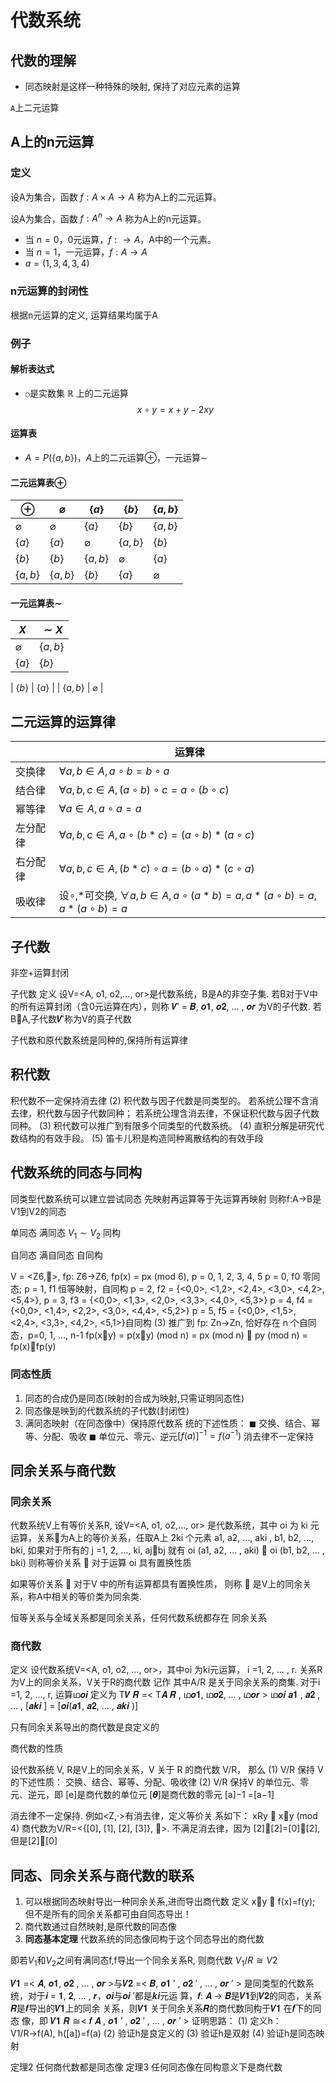 <!--
 * @Author: chinesehamburger 2576226012@qq.com
 * @Date: 2025-03-21 09:59:29
 * @LastEditors: iming 2576226012@qq.com
 * @LastEditTime: 2025-04-20 21:07:46
 * @FilePath: \CHMath-wiki\docs\discrete_mathematics\algebraic_structure\algebraic_system.md
 * @Description: 这是默认设置,请设置`customMade`, 打开koroFileHeader查看配置 进行设置: https://github.com/OBKoro1/koro1FileHeader/wiki/%E9%85%8D%E7%BD%AE
-->
# 代数系统

## 代数的理解

- 同态映射是这样一种特殊的映射, 保持了对应元素的运算

`A`上二元运算

## A上的n元运算

### 定义

设A为集合，函数 $f: A \times A \rightarrow A$ 称为A上的二元运算。

设A为集合，函数 $f: A^n \rightarrow A$ 称为A上的n元运算。

- 当 $n = 0$，0元运算，$f: \rightarrow A$，A中的一个元素。
- 当 $n = 1$，一元运算，$f: A \rightarrow A$
- $a = (1, 3, 4, 3, 4)$

### n元运算的封闭性

根据n元运算的定义, 运算结果均属于A

### 例子

#### 解析表达式
- `○`是实数集 $\mathbb{R}$ 上的二元运算
  $$
  x \circ y = x + y - 2xy
  $$

#### 运算表
- $A = P(\{a, b\})$，$A$上的二元运算$\oplus$，一元运算$\sim$

#### 二元运算表$\oplus$

| $\oplus$    | $\varnothing$ | $\{a\}$     | $\{b\}$     | $\{a,b\}$   |
| ----------- | ----------- | ----------- | ----------- | ----------- |
| $\varnothing$ | $\varnothing$ | $\{a\}$     | $\{b\}$     | $\{a,b\}$   |
| $\{a\}$     | $\{a\}$     | $\varnothing$ | $\{a,b\}$   | $\{b\}$     |
| $\{b\}$     | $\{b\}$     | $\{a,b\}$   | $\varnothing$ | $\{a\}$     |
| $\{a,b\}$   | $\{a,b\}$   | $\{b\}$     | $\{a\}$     | $\varnothing$ |

#### 一元运算表$\sim$
| $X$         | $\sim X$    |
| ----------- | ----------- |
| $\varnothing$ | $\{a,b\}$   |
| $\{a\}$     | $\{b\}$     |


| $\{b\}$     | $\{a\}$     |
| $\{a,b\}$   | $\varnothing$ |

## 二元运算的运算律

| | 运算律 |
| - | - |
| 交换律 | $\forall a,b \in A, a \circ b = b \circ a$ |
| 结合律 | $\forall a,b,c \in A, (a \circ b) \circ c = a \circ (b \circ c)$ |
| 幂等律 | $\forall a \in A, a \circ a = a$ |
| 左分配律 | $\forall a,b,c \in A, a \circ (b * c) = (a \circ b) * (a \circ c)$ |
| 右分配律 | $\forall a,b,c \in A, (b * c) \circ a = (b \circ a) * (c \circ a)$ |
| 吸收律 | 设$\circ$,$*$可交换, $\forall a,b \in A, a \circ (a * b) = a, a * (a \circ b) = a, a * (a \circ b) = a$ |

## 子代数

非空+运算封闭

子代数 定义 设V=<A, o1, o2,…, or>是代数系统，B是A的非空子集. 若B对于V中的所有运算封闭（含0元运算在内），则称 𝑽′ = 𝑩, 𝒐𝟏, 𝒐𝟐, … , 𝒐𝒓 为V的子代数. 若BA,子代数𝑽′称为V的真子代数

子代数和原代数系统是同种的,保持所有运算律

## 积代数

积代数不一定保持消去律
(2) 积代数与因子代数是同类型的。 若系统公理不含消去律，积代数与因子代数同种； 若系统公理含消去律，不保证积代数与因子代数同种。 
(3) 积代数可以推广到有限多个同类型的代数系统。 
(4) 直积分解是研究代数结构的有效手段。 
(5) 笛卡儿积是构造同种离散结构的有效手段

## 代数系统的同态与同构

同类型代数系统可以建立尝试同态
先映射再运算等于先运算再映射
则称f:A->B是V1到V2的同态

单同态
满同态 $V_1 \sim V_2$
同构 

自同态
满自同态
自同构

V = <Z6,>, fp: Z6→Z6, fp(x) = px (mod 6), p = 0, 1, 2, 3, 4, 5 p = 0, f0 零同态; p = 1, f1 恒等映射，自同构 p = 2, f2 = {<0,0>, <1,2>, <2,4>, <3,0>, <4,2>, <5,4>}, p = 3, f3 = {<0,0>, <1,3>, <2,0>, <3,3>, <4,0>, <5,3>} p = 4, f4 = {<0,0>, <1,4>, <2,2>, <3,0>, <4,4>, <5,2>} p = 5, f5 = {<0,0>, <1,5>, <2,4>, <3,3>, <4,2>, <5,1>}自同构 (3) 推广到 fp: Zn→Zn, 恰好存在 n 个自同态，p=0, 1, …, n-1 fp(xy) = p(xy) (mod n) = px (mod n)  py (mod n) = fp(x)fp(y)

### 同态性质

1. 同态的合成仍是同态(映射的合成为映射,只需证明同态性)
2. 同态像是映到的代数系统的子代数(封闭性)
3. 满同态映射（在同态像中）保持原代数系 统的下述性质： ◼ 交换、结合、幂等、分配、吸收 ◼ 单位元、零元、逆元$[f(a)]^{-1} = f(a^{-1})$ 消去律不一定保持

## 同余关系与商代数

### 同余关系

代数系统V上有等价关系R, 
设V=<A, o1, o2,…, or> 是代数系统，其中 oi 为 ki 元 运算，关系为A上的等价关系，任取A上 2ki 个元素 a1, a2, …, aki , b1, b2, …, bki, 如果对于所有的 j =1, 2, …, ki, ajbj 就有 oi (a1, a2, … , aki)  oi (b1, b2, … , bki) 则称等价关系  对于运算 oi 具有置换性质

如果等价关系  对于V 中的所有运算都具有置换性质， 则称  是V上的同余关系，称A中相关的等价类为同余类.

恒等关系与全域关系都是同余关系，任何代数系统都存在 同余关系

### 商代数

定义 设代数系统V=<A, o1, o2, …, or>，其中oi 为ki元运算， i =1, 2, … , r. 关系R为V上的同余关系，V关于R的商代数 记作 其中A/R 是关于同余关系的商集. 对于i =1, 2, …, r, 运算ഥ𝒐𝒊 定义为 Τ𝑽 𝑹 =< Τ𝑨 𝑹 , ഥ𝒐𝟏, ഥ𝒐𝟐, … , ഥ𝒐𝒓 > ഥ𝒐𝒊 𝒂𝟏 , 𝒂𝟐 , … , [𝒂𝒌𝒊 ] = [𝒐𝒊(𝒂𝟏, 𝒂𝟐, … , 𝒂𝒌𝒊 )]

只有同余关系导出的商代数是良定义的

商代数的性质

设代数系统 V, R是V上的同余关系，V 关于 R 的商代数 V/R， 那么 (1) V/R 保持 V 的下述性质： 交换、结合、幂等、分配、吸收律 (2) V/R 保持V 的单位元、零元、逆元，即 [e]是商代数的单位元 [𝜽]是商代数的零元 [a]−1 =[a−1]

消去律不一定保持. 例如<Z,·>有消去律，定义等价关 系如下： xRy  xy (mod 4) 商代数为V/R=<{[0], [1], [2], [3]}, >. 不满足消去律，因为 [2][2]=[0][2], 但是[2][0]

## 同态、同余关系与商代数的联系

1. 可以根据同态映射导出一种同余关系,进而导出商代数 定义 xy  f(x)=f(y); 但不是所有的同余关系都可由自同态导出！
2. 商代数通过自然映射,是原代数的同态像
3. **同态基本定理** 代数系统的同态像同构于这个同态导出的商代数

即若$V_1$和$V_2$之间有满同态f,f导出一个同余关系R,
则商代数 $V_1/R \cong V2$

𝑽𝟏 =< 𝑨, 𝒐𝟏, 𝒐𝟐 , … , 𝒐𝒓 >与𝑽𝟐 =< 𝑩, 𝒐𝟏 ′ , 𝒐𝟐 ′ , … , 𝒐𝒓 ′ > 是同类型的代数系统，对于𝒊 = 𝟏, 𝟐, … , 𝒓，𝒐𝒊与𝒐𝒊 ′都是𝒌𝒊元运 算，𝒇: 𝑨 → 𝑩是𝑽𝟏到𝑽𝟐的同态，关系𝑹是𝒇导出的𝑽𝟏上的同余 关系，则𝑽𝟏 关于同余关系𝑹的商代数同构于𝑽𝟏 在𝒇下的同态 像，即
𝑽𝟏 𝑹 ≅< 𝒇 𝑨 , 𝒐𝟏 ′ , 𝒐𝟐 ′ , … , 𝒐𝒓 ′ >
证明思路： (1) 定义h：V1/R→f(A), h([a])=f(a) (2) 验证h是良定义的 (3) 验证h是双射 (4) 验证h是同态映射

定理2 任何商代数都是同态像 定理3 任何同态像在同构意义下是商代数